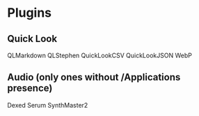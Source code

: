 
# Plugins

## Quick Look

QLMarkdown
QLStephen
QuickLookCSV
QuickLookJSON
WebP

## Audio (only ones without /Applications presence)

Dexed
Serum
SynthMaster2
